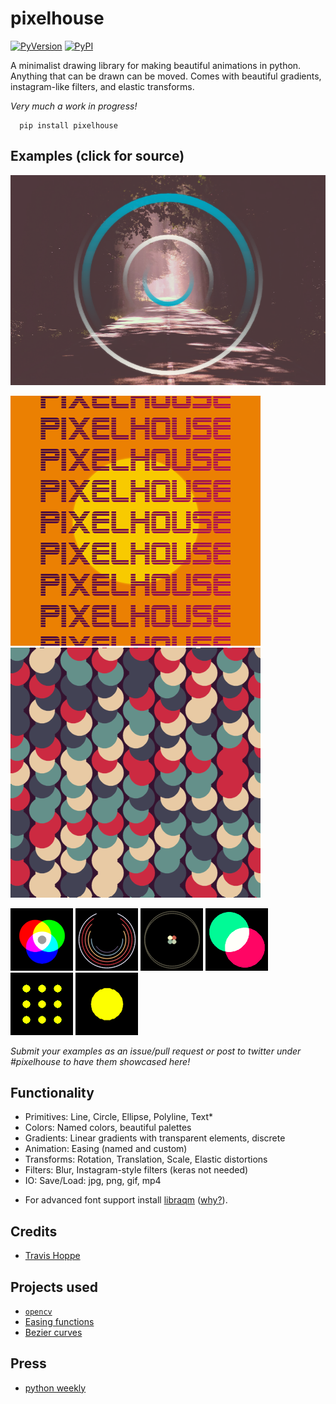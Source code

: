 # pixelhouse

[![PyVersion](https://img.shields.io/pypi/pyversions/pixelhouse.svg)](https://img.shields.io/pypi/pyversions/pixelhouse.svg)
[![PyPI](https://img.shields.io/pypi/v/pixelhouse.svg)](https://pypi.python.org/pypi/pixelhouse)

A minimalist drawing library for making beautiful animations in python.
Anything that can be drawn can be moved.  Comes with beautiful gradients, instagram-like filters, and elastic transforms.

_Very much a work in progress!_

      pip install pixelhouse
	  
## Examples (click for source)

[![Example image: blue woods](examples/figures/blue_woods.png)](examples/blue_woods.py)

[![Example image: Logo](examples/figures/logo_pixelhouse.png)](examples/logo_pixelhouse.py)
[![Example image: Circle Lines](examples/figures/circle_lines.png)](examples/circle_lines.py)

[![](examples/figures/simple_circles.png)](examples/small_demos.py)
[![](examples/figures/teyleen_982.png)](examples/small_demos.py)
[![](examples/figures/teyleen_116.png)](examples/small_demos.py)
[![](examples/figures/moving_circles.gif)](examples/small_demos.py)
[![](examples/figures/checkerboard.gif)](examples/small_demos.py)
[![](examples/figures/pacman.gif)](examples/small_demos.py)


_Submit your examples as an issue/pull request or post to twitter under #pixelhouse to have them showcased here!_

## Functionality

+ Primitives: Line, Circle, Ellipse, Polyline, Text*
+ Colors: Named colors, beautiful palettes
+ Gradients: Linear gradients with transparent elements, discrete
+ Animation: Easing (named and custom)
+ Transforms: Rotation, Translation, Scale, Elastic distortions
+ Filters: Blur, Instagram-style filters (keras not needed)
+ IO: Save/Load: jpg, png, gif, mp4

* For advanced font support install [libraqm](https://github.com/HOST-Oman/libraqm) ([why?](https://github.com/thoppe/pixelhouse/issues/26)).

## Credits

+ [Travis Hoppe](https://twitter.com/metasemantic?lang=en)

## Projects used 

+ [`opencv`](https://opencv.org/)
+ [Easing functions](https://github.com/semitable/easing-functions)
+ [Bezier curves](https://github.com/reptillicus/Bezier)

## Press

+ [python weekly](https://mailchi.mp/pythonweekly/python-weekly-issue-374)
